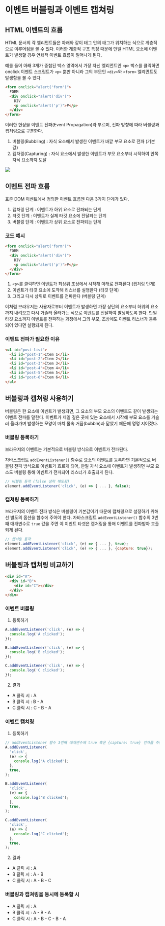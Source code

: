 # 이벤트 버블링과 이벤트 캡쳐링

## HTML 이벤트의 흐름

HTML 문서의 각 엘리먼트들은 아래와 같이 태그 안의 태그가 위치하는 식으로 계층적으로 이루어짐을 볼 수 있다. 이러한 계층적 구조 특징 때문에 만일 HTML 요소에 이벤트가 발생할 경우 연쇄적 이벤트 흐름이 일어나게 된다.

예를 들어 아래 3개가 중첩된 박스 영역에서 가장 자신 엘리먼트인 `<p>` 박스를 클릭하면 onclick 이벤트 스크립트가 `<p>` 뿐만 아니라 그의 부모인 `<div>`와 `<form>` 엘리먼트도 발생함을 볼 수 있다.

```html
<form onclick="alert('form')">
  FORM
  <div onclick="alert('div')">
    DIV
    <p onclick="alert('p')">P</p>
  </div>
</form>
```

이러한 현상을 이벤트 전파(Event Propagation)라 부르며, 전파 방향에 따라 버블링과 캡처링으로 구분한다.

1. 버블링(Bubbling) : 자식 요소에서 발생한 이벤트가 바깥 부모 요소로 전파 (기본값)
2. 캡쳐링(Capturing) : 자식 요소에서 발생한 이벤트가 부모 요소부터 시작하여 안쪽 자식 요소까지 도달

![](image/09-01.png)

## 이벤트 전파 흐름

표준 DOM 이벤트에서 정의한 이벤트 흐름엔 다음 3가지 단계가 있다.

1. 캡처링 단계 : 이벤트가 하위 요소로 전파되는 단계
2. 타깃 단계 : 이벤트가 실제 타깃 요소에 전달되는 단계
3. 버블링 단계 : 이벤트가 상위 요소로 전파되는 단계

### 코드 예시

```html
<form onclick="alert('form')">
  FORM
  <div onclick="alert('div')">
    DIV
    <p onclick="alert('p')">P</p>
  </div>
</form>
```

1. `<p>`를 클릭하면 이벤트가 최상위 조상에서 시작해 아래로 전파된다 (캡처링 단계)
2. 이벤트가 타깃 요소에 도착해 리스너를 실행한다 (타깃 단계)
3. 그리고 다시 상위로 이벤트를 전파한다 (버블링 단계)

이처럼 브라우저는 사용자로부터 이벤트가 발생하면 가장 상단의 요소부터 하위의 요소까지 내려오고 다시 거슬러 올라가는 식으로 이벤트를 전달하여 발생하도록 한다. 만일 타깃 요소까지 이벤트를 전파하는 과정에서 그의 부모, 조상에도 이벤트 리스너가 등록되어 있다면 실행되게 된다.

### 이벤트 전파가 필요한 이유

```html
<ul id="post-list">
  <li id="post-1">Item 1</li>
  <li id="post-2">Item 2</li>
  <li id="post-3">Item 3</li>
  <li id="post-4">Item 4</li>
  <li id="post-5">Item 5</li>
  <li id="post-6">Item 6</li>
</ul>
```

## 버블링과 캡쳐링 사용하기

버블링은 한 요소에 이벤트가 발생되면, 그 요소의 부모 요소의 이벤트도 같이 발생되는 이벤트 전파를 말한다. 이벤트가 제일 깊은 곳에 있는 요소에서 시작해 부모 요소를 거슬러 올라가며 발생하는 모양이 마치 물속 거품(bubble)과 닮았기 때문에 명명 지어졌다.

### 버블링 등록하기

브라우저의 이벤트는 기본적으로 버블링 방식으로 이벤트가 전파된다.

자바스크립트 `addEventListener()` 함수로 요소의 이벤트를 등록하면 기본적으로 버블링 전파 방식으로 이벤트가 흐르게 되어, 만일 자식 요소에 이벤트가 발생하면 부모 요소도 버블링 통해 이벤트가 전파되어 리스너가 호출되게 된다.

```js
// 버블링 동작 (false 생략 해도됨)
element.addEventListener('click', (e) => { ... }, false);
```

### 캡쳐링 등록하기

브라우저의 이벤트 전파 방식은 버블링이 기본값이기 때문에 캡처링으로 설정하기 위해선 별도의 옵션을 함수에 주어야 한다. 자바스크립트 `addEventListener()` 함수의 3번째 매개변수로 `true` 값을 주면 이 이벤트 타겟은 캡처링을 통해 이벤트를 전파받아 호출되게 된다.

```js
// 캡처링 동작
element.addEventListener('click', (e) => { ... }, true);
element.addEventListener('click', (e) => { ... }, {capture: true});
```

## 버블링과 캡쳐링 비교하기

```html
<div id="A">
  <div id="B">
    <div id="C"></div>
  </div>
</div>
```

### 이벤트 버블링

1. 등록하기

```js
A.addEventListener('click', (e) => {
  console.log('A clicked');
});

B.addEventListener('click', (e) => {
  console.log('B clicked');
});

C.addEventListener('click', (e) => {
  console.log('C clicked');
});
```

2. 결과

- A 클릭 시 : A
- B 클릭 시 : B - A
- C 클릭 시 : C - B - A

### 이벤트 캡쳐링

1. 등록하기

```js
// addEventListener 함수 3번째 매개변수에 true 혹은 {capture: true} 인자를 주면 된다
A.addEventListener(
  'click',
  (e) => {
    console.log('A clicked');
  },
  true,
);

B.addEventListener(
  'click',
  (e) => {
    console.log('B clicked');
  },
  true,
);

C.addEventListener(
  'click',
  (e) => {
    console.log('C clicked');
  },
  true,
);
```

2. 결과

- A 클릭 시 : A
- B 클릭 시 : A - B
- C 클릭 시 : A - B - C

### 버블링과 캡쳐링을 동시에 등록할 시

- A 클릭 시 : A
- B 클릭 시 : A - B - A
- C 클릭 시 : A - B - C - B - A
